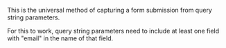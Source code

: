This is the universal method of capturing a form submission from query string parameters.

For this to work, query string parameters need to include at least one field with "email" in the name of that field.